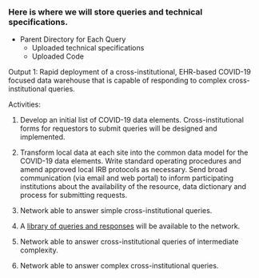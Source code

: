 ### Here is where we will store queries and technical specifications. 
* Parent Directory for Each Query
   * Uploaded technical specifications 
   * Uploaded Code

Output 1: Rapid deployment of a cross-institutional, EHR-based COVID-19 focused data warehouse that is capable of responding to complex cross-institutional queries.

Activities:

1. Develop an initial list of COVID-19 data elements. Cross-institutional forms for requestors to submit queries will be designed and implemented.

1.  Transform local data at each site into the common data model for the COVID-19 data elements. Write standard operating procedures and amend approved local IRB protocols as necessary. Send broad communication (via email and web portal) to inform participating institutions about the availability of the resource, data dictionary and process for submitting requests.

1.  Network able to answer simple cross-institutional queries.

1. A [library of queries and responses](https://github.com/pSCANNER/Distributed-Methods-All/edit/master/cohorts/R2D2-COVID) will be available to the network.

1. Network able to answer cross-institutional queries of intermediate complexity.

1. Network able to answer complex cross-institutional queries.

